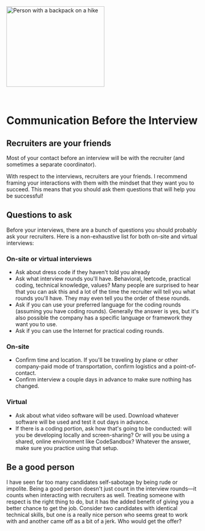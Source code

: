 <img style="margin: 0 auto; max-width:16rem; margin-bottom: 2rem" width="256" height="210" alt="Person with a backpack on a hike" src="/before.svg" />

# Communication Before the Interview

<star />

## Recruiters are your friends

Most of your contact before an interview will be with the recruiter (and sometimes a separate coordinator).

With respect to the interviews, recruiters are your friends. I recommend framing your interactions with them with the mindset that they want you to succeed. This means that you should ask them questions that will help you be successful!

## Questions to ask

Before your interviews, there are a bunch of questions you should probably ask your recruiters. Here is a non-exhaustive list for both on-site and virtual interviews:

### On-site or virtual interviews

- Ask about dress code if they haven't told you already
- Ask what interview rounds you'll have. Behavioral, leetcode, practical coding, technical knowledge, values? Many people are surprised to hear that you can ask this and a lot of the time the recruiter will tell you what rounds you'll have. They may even tell you the order of these rounds.
- Ask if you can use your preferred language for the coding rounds (assuming you have coding rounds). Generally the answer is yes, but it's also possible the company has a specific language or framework they want you to use.
- Ask if you can use the Internet for practical coding rounds.

### On-site

- Confirm time and location. If you'll be traveling by plane or other company-paid mode of transportation, confirm logistics and a point-of-contact.
- Confirm interview a couple days in advance to make sure nothing has changed.

### Virtual

- Ask about what video software will be used. Download whatever software will be used and test it out days in advance.
- If there is a coding portion, ask how that's going to be conducted: will you be developing locally and screen-sharing? Or will you be using a shared, online environment like CodeSandbox? Whatever the answer, make sure you practice using that setup.

## Be a good person

I have seen far too many candidates self-sabotage by being rude or impolite. Being a good person doesn't just count in the interview rounds&mdash;it counts when interacting with recruiters as well. Treating someone with respect is the right thing to do, but it has the added benefit of giving you a better chance to get the job. Consider two candidates with identical technical skills, but one is a really nice person who seems great to work with and another came off as a bit of a jerk. Who would get the offer?

<star expanded="true" />
